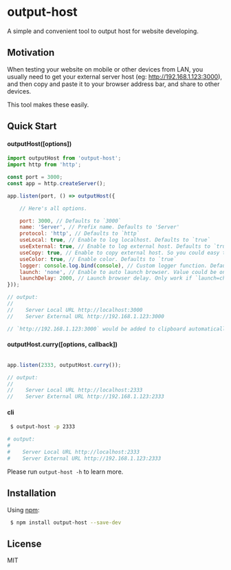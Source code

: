 output-host
=========================

A simple and convenient tool to output host for website developing.


## Motivation

When testing your website on mobile or other devices from LAN, you usually need to get your external server host (eg: http://192.168.1.123:3000), and then copy and paste it to your browser address bar, and share to other devices.

This tool makes these easily.


## Quick Start

#### outputHost([options])

```js
import outputHost from 'output-host';
import http from 'http';

const port = 3000;
const app = http.createServer();

app.listen(port, () => outputHost({

    // Here's all options.

    port: 3000, // Defaults to `3000`
    name: 'Server', // Prefix name. Defaults to 'Server'
    protocol: 'http', // Defaults to `http`
    useLocal: true, // Enable to log localhost. Defaults to `true`
    useExternal: true, // Enable to log external host. Defaults to `true`
    useCopy: true, // Enable to copy external host. So you could easy to paste to browser address bar. Defaults to `true`
    useColor: true, // Enable color. Defaults to `true`
    logger: console.log.bind(console), // Custom logger function. Defaults to `console.log.bind(console)`
    launch: 'none', // Enable to auto launch browser. Value could be one of 'none', 'chrome' or 'firefox'. Defaults to 'none'
    launchDelay: 2000, // Launch browser delay. Only work if `launch=chrome|firefox`. Defaults to `2000`
}));

// output:
//
//    Server Local URL http://localhost:3000
//    Server External URL http://192.168.1.123:3000

// `http://192.168.1.123:3000` would be added to clipboard automatically.

```

#### outputHost.curry([options, callback])

```js

app.listen(2333, outputHost.curry());

// output:
//
//    Server Local URL http://localhost:2333
//    Server External URL http://192.168.1.123:2333

```

#### cli

```bash
 $ output-host -p 2333

# output:
#
#    Server Local URL http://localhost:2333
#    Server External URL http://192.168.1.123:2333
```

Please run `output-host -h` to learn more.


## Installation

Using [npm](https://www.npmjs.com/):

```bash
 $ npm install output-host --save-dev
```

## License

MIT
